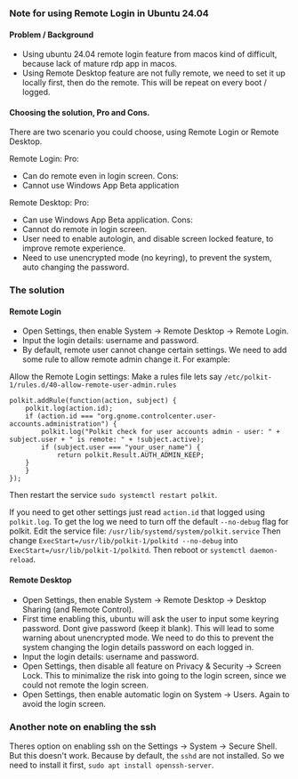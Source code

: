 ### Note for using Remote Login in Ubuntu 24.04

#### Problem / Background
* Using ubuntu 24.04 remote login feature from macos kind of difficult, because lack of mature rdp app in macos.
* Using Remote Desktop feature are not fully remote, we need to set it up locally first, then do the remote. This will be repeat on every boot / logged.

#### Choosing the solution, Pro and Cons.
There are two scenario you could choose, using Remote Login or Remote Desktop.

Remote Login:
Pro:
* Can do remote even in login screen.
Cons:
* Cannot use Windows App Beta application

Remote Desktop:
Pro:
* Can use Windows App Beta application.
Cons:
* Cannot do remote in login screen.
* User need to enable autologin, and disable screen locked feature, to improve remote experience.
* Need to use unencrypted mode (no keyring), to prevent the system, auto changing the password.

### The solution
#### Remote Login
* Open Settings, then enable System -> Remote Desktop -> Remote Login.
* Input the login details: username and password.
* By default, remote user cannot change certain settings. We need to add some rule to allow remote admin change it. For example:

Allow the Remote Login settings:
Make a rules file lets say `/etc/polkit-1/rules.d/40-allow-remote-user-admin.rules`
```
polkit.addRule(function(action, subject) {
	polkit.log(action.id);
    if (action.id === "org.gnome.controlcenter.user-accounts.administration") {
        polkit.log("Polkit check for user accounts admin - user: " + subject.user + " is remote: " + !subject.active);
        if (subject.user === "your_user_name") {
            return polkit.Result.AUTH_ADMIN_KEEP;
	}
    }
});
```
Then restart the service `sudo systemctl restart polkit`.

If you need to get other settings just read `action.id` that logged using `polkit.log`.
To get the log we need to turn off the default `--no-debug` flag for polkit.
Edit the service file: `/usr/lib/systemd/system/polkit.service`
Then change `ExecStart=/usr/lib/polkit-1/polkitd --no-debug` into `ExecStart=/usr/lib/polkit-1/polkitd`.
Then reboot or `systemctl daemon-reload`.

#### Remote Desktop
* Open Settings, then enable System -> Remote Desktop -> Desktop Sharing (and Remote Control).
* First time enabling this, ubuntu will ask the user to input some keyring password. Dont give password (keep it blank). This will lead to some warning about unencrypted mode. We need to do this to prevent the system changing the login details password on each logged in.
* Input the login details: username and password.
* Open Settings, then disable all feature on Privacy & Security -> Screen Lock. This to minimalize the risk into going to the login screen, since we could not remote the login screen.
* Open Settings, then enable automatic login on System -> Users. Again to avoid the login screen.

### Another note on enabling the ssh
Theres option on enabling ssh on the Settings -> System -> Secure Shell. But this doesn't work.
Because by default, the `sshd` are not installed. So we need to install it first, `sudo apt install openssh-server`.
